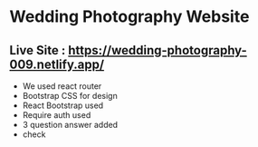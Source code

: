 # Wedding Photography Website

## Live Site : https://wedding-photography-009.netlify.app/ 
* We used react router
* Bootstrap CSS for design
* React Bootstrap used
* Require auth used
* 3 question answer added
* check

